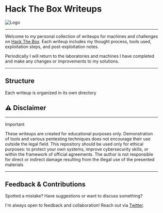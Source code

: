 # Hack The Box Writeups

<img src="./screenshots/hackthebox_logo.png" alt="Logo"/>

---
Welcome to my personal collection of writeups for machines and challenges on [Hack The Box](https://hackthebox.com/).
Each writeup includes my thought process, tools used, exploitation steps, and post-exploitation notes.

Periodically I will return to the laboratories and machines I have completed and make any changes or improvements to my solutions.

---

## Structure

Each writeup is organized in its own directory


## ⚠️ Disclaimer

---
> [!IMPORTANT]
> These writeups are created for educational purposes only. Demonstration of tools and various pentesting techniques does not encourage their use outside the legal field.
This repository should be used only for ethical purposes: to protect your own systems, improve cybersecurity skills, or within the framework of official agreements.
The author is not responsible for direct or indirect damage resulting from the illegal use of the presented materials

---

## Feedback & Contributions

Spotted a mistake? Have suggestions or want to discuss something?

I'm always open to feedback and collaboration!
Reach out via [Twitter](https://x.com/sonyaflower995).
